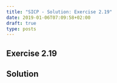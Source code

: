 ```yaml
---
title: "SICP - Solution: Exercise 2.19"
date: 2019-01-06T07:09:58+02:00
draft: true
type: posts
---
```


## Exercise 2.19

## Solution
